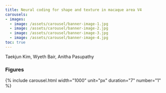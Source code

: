 ```yaml
---
title: Neural coding for shape and texture in macaque area V4
carousels:
- images: 
  - image: /assets/carousel/banner-image-1.jpg
  - image: /assets/carousel/banner-image-2.jpg
  - image: /assets/carousel/banner-image-3.jpg
  - image: /assets/carousel/banner-image-4.jpg
toc: true
---
```


Taekjun Kim, Wyeth Bair, Anitha Pasupathy

### Figures
{% include carousel.html width="1000" unit="px" duration="7" number="1" %}

